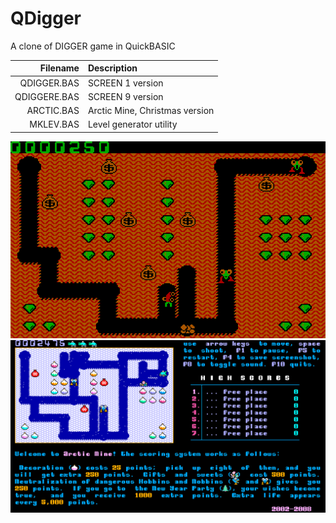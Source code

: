 # QDigger
A clone of DIGGER game in QuickBASIC

| Filename     |  Description                   |
|-------------:|:-------------------------------|
| QDIGGER.BAS  | SCREEN 1 version               |
| QDIGGERE.BAS | SCREEN 9 version               |
| ARCTIC.BAS   | Arctic Mine, Christmas version |
| MKLEV.BAS    | Level generator utility        |

![QDigger screenshot](./qdigger_screenshot.png)
![Arctic Mine screenshot](./arcticmine_screenshot.png)
